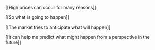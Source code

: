 [[High prices can occur for many reasons]]

[[So what is going to happen]]

[[The market tries to anticipate what will happen]]

[[it can help me predict what might happen from a perspective in the future]]
